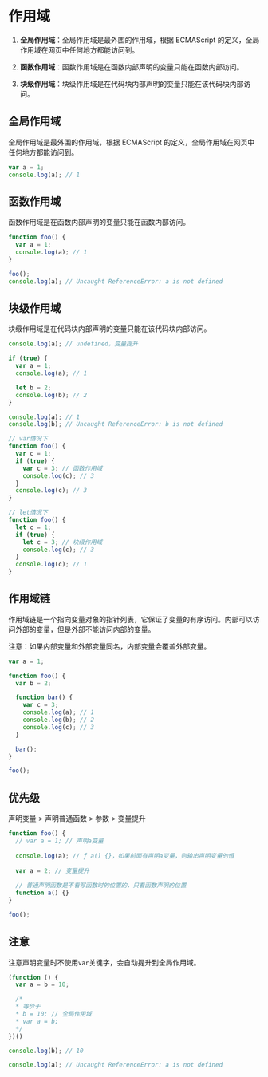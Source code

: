 # 作用域

1. **全局作用域**：全局作用域是最外围的作用域，根据 ECMAScript 的定义，全局作用域在网页中任何地方都能访问到。

2. **函数作用域**：函数作用域是在函数内部声明的变量只能在函数内部访问。

3. **块级作用域**：块级作用域是在代码块内部声明的变量只能在该代码块内部访问。


## 全局作用域

全局作用域是最外围的作用域，根据 ECMAScript 的定义，全局作用域在网页中任何地方都能访问到。

```javascript
var a = 1;
console.log(a); // 1
```

## 函数作用域

函数作用域是在函数内部声明的变量只能在函数内部访问。

```javascript
function foo() {
  var a = 1;
  console.log(a); // 1
}

foo();
console.log(a); // Uncaught ReferenceError: a is not defined
```

## 块级作用域

块级作用域是在代码块内部声明的变量只能在该代码块内部访问。

```javascript
console.log(a); // undefined，变量提升

if (true) {
  var a = 1;
  console.log(a); // 1

  let b = 2;
  console.log(b); // 2
}

console.log(a); // 1
console.log(b); // Uncaught ReferenceError: b is not defined

// var情况下
function foo() {
  var c = 1;
  if (true) {
    var c = 3; // 函数作用域
    console.log(c); // 3
  }
  console.log(c); // 3
}

// let情况下
function foo() {
  let c = 1;
  if (true) {
    let c = 3; // 块级作用域
    console.log(c); // 3
  }
  console.log(c); // 1
}
```

## 作用域链

作用域链是一个指向变量对象的指针列表，它保证了变量的有序访问。内部可以访问外部的变量，但是外部不能访问内部的变量。

注意：如果内部变量和外部变量同名，内部变量会覆盖外部变量。

```javascript
var a = 1;

function foo() {
  var b = 2;

  function bar() {
    var c = 3;
    console.log(a); // 1
    console.log(b); // 2
    console.log(c); // 3
  }

  bar();
}

foo();
```

## 优先级

声明变量 > 声明普通函数 > 参数 > 变量提升

```javascript
function foo() {
  // var a = 1; // 声明a变量
  
  console.log(a); // ƒ a() {}，如果前面有声明a变量，则输出声明变量的值
  
  var a = 2; // 变量提升
  
  // 普通声明函数是不看写函数时的位置的，只看函数声明的位置
  function a() {}
}

foo();
```

## 注意

注意声明变量时不使用`var`关键字，会自动提升到全局作用域。

```javascript
(function () {
  var a = b = 10;

  /*
  * 等价于
  * b = 10; // 全局作用域 
  * var a = b;
  */
})()

console.log(b); // 10

console.log(a); // Uncaught ReferenceError: a is not defined
```

